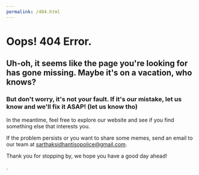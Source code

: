 ```yaml
---
permalink: /404.html
---
```


# Oops! 404 Error.

## Uh-oh, it seems like the page you're looking for has gone missing. Maybe it's on a vacation, who knows?

### But don't worry, it's not your fault. If it's our mistake, let us know and we'll fix it ASAP! (let us know tho)

In the meantime, feel free to explore our website and see if you find something else that interests you.

If the problem persists or you want to share some memes, send an email to our team at sarthaksidhantisopolice@gmail.com.

Thank you for stopping by, we hope you have a good day ahead!

.
